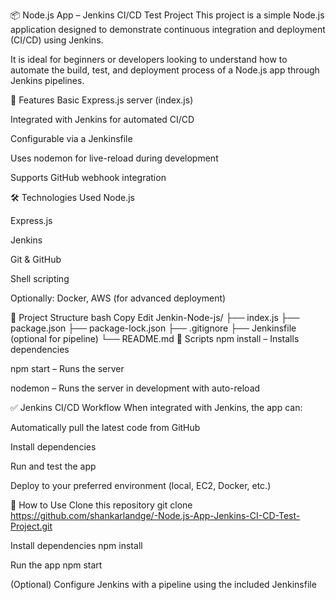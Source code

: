 📦 Node.js App – Jenkins CI/CD Test Project
This project is a simple Node.js application designed to demonstrate continuous integration and deployment (CI/CD) using Jenkins.

It is ideal for beginners or developers looking to understand how to automate the build, test, and deployment process of a Node.js app through Jenkins pipelines.

🚀 Features
Basic Express.js server (index.js)

Integrated with Jenkins for automated CI/CD

Configurable via a Jenkinsfile

Uses nodemon for live-reload during development

Supports GitHub webhook integration

🛠 Technologies Used
Node.js

Express.js

Jenkins

Git & GitHub

Shell scripting

Optionally: Docker, AWS (for advanced deployment)

📁 Project Structure
bash
Copy
Edit
Jenkin-Node-js/
├── index.js
├── package.json
├── package-lock.json
├── .gitignore
├── Jenkinsfile (optional for pipeline)
└── README.md
🔧 Scripts
npm install – Installs dependencies

npm start – Runs the server

nodemon – Runs the server in development with auto-reload

✅ Jenkins CI/CD Workflow
When integrated with Jenkins, the app can:

Automatically pull the latest code from GitHub

Install dependencies

Run and test the app

Deploy to your preferred environment (local, EC2, Docker, etc.)

🧪 How to Use
Clone this repository
git clone https://github.com/shankarlandge/-Node.js-App-Jenkins-CI-CD-Test-Project.git

Install dependencies
npm install

Run the app
npm start

(Optional) Configure Jenkins with a pipeline using the included Jenkinsfile
